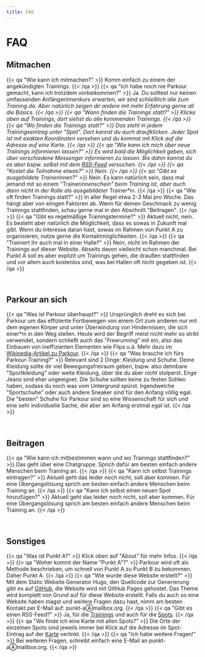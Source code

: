 ```yaml
---
title: FAQ
---
```

# FAQ

## Mitmachen
{{< qa "Wie kann ich mitmachen?" >}}
Komm einfach zu einem der angekündigten Trainings.
{{< /qa >}}
{{< qa "Ich habe noch nie Parkour gemacht, kann ich trotzdem vorbeikommen?" >}}
Ja. Du solltest nur keinen umfassenden Anfänger*innenkurs erwarten, wir sind schließlich alle zum Training da. Aber natürlich zeigen dir andere mit mehr Erfahrung gerne all die Basics.
{{< /qa >}}
{{< qa "Wann finden die Trainings statt?" >}}
Klicke oben auf Trainings, dort siehst du alle kommenden Trainings.
{{< /qa >}}
{{< qa "Wo finden die Trainings statt?" >}}
Das steht in jedem Trainingseintrag unter "Spot". Dort kannst du auch draufklicken. Jeder Spot ist mit exakten Koordinaten versehen und du kommst mit Klick auf die Adresse auf eine Karte.
{{< /qa >}}
{{< qa "Wie kann ich mich über neue Trainings informieren lassen?" >}}
Es wird bald die Möglichkeit geben, sich über verschiedene Messenger informieren zu lassen. Bis dahin kannst du es aber bspw. selbst mit dem [RSS-Feed](/events/index.xml) versuchen.
{{< /qa >}}
{{< qa "Kostet die Teilnahme etwas?" >}}
Nein.
{{< /qa >}}
{{< qa "Gibt es ausgebildete Trainer*innen?" >}}
Nein. Es kann natürlich sein, dass mal jemand mit so einem "Trainer*innenschein" beim Training ist, aber auch dann nicht in der Rolle als ausgebildete*r Trainer*in.
{{< /qa >}}
{{< qa "Wie oft finden Trainings statt?" >}}
In aller Regel etwa 2-3 Mal pro Woche. Das hängt aber von einigen Faktoren ab. Wenn für deinen Geschmack zu wenig Trainings stattfinden, schau gerne mal in den Abschnitt "Beitragen". 
{{< /qa >}}
{{< qa "Gibt es regelmäßige Trainingstermine?" >}}
Aktuell nicht, nein. Es besteht aber natürlich die Möglichkeit, dass es sowas in Zukunft mal gibt. Wenn du Interesse daran hast, sowas im Rahmen von Punkt A zu organisieren, nutze gerne die Kontaktmöglichkeiten.
{{< /qa >}}
{{< qa "Trainiert ihr auch mal in einer Halle?" >}}
Nein, nicht im Rahmen der Trainings auf dieser Website. Abseits davon vielleicht schon manchmal. Bei Punkt A soll es aber explizit um Trainings gehen, die draußen stattfinden und vor allem auch kostenlos sind, was bei Hallen oft nicht gegeben ist.
{{< /qa >}}

&nbsp;
## Parkour an sich
{{< qa "Was ist Parkour überhaupt?" >}}
Ursprünglich dreht es sich bei Parkour um das effiziente Fortbewegen von einem Ort zum anderen nur mit dem eigenen Körper und unter Überwindung von Hindernissen, die sich einer*m in den Weg stellen. Heute wird der Begriff meist nicht mehr so strikt verwendet, sondern schließt auch das "Freerunning" mit ein, also das Einbauen von ineffizienten Elementen wie Flips u.ä. Mehr dazu im [Wikipedia-Artikel zu Parkour](https://de.wikipedia.org/wiki/Parkour).
{{< /qa >}}
{{< qa "Was brauche ich fürs Parkour-Training?" >}}
Relevant sind 2 Dinge: Kleidung und Schuhe. Deine Kleidung sollte dir viel Bewegungsfreiraum geben, bspw. also dehnbare "Sportkleidung" oder weite Kleidung, über die du aber nicht stolperst. Enge Jeans sind eher ungeeignet. Die Schuhe sollten keine zu festen Sohlen haben, sodass du noch was vom Untergrund spürst. Irgendwelche "Sportschuhe" oder auch andere Sneaker sind für den Anfang völlig egal. Die "besten" Schuhe für Parkour sind so eine Wissenschaft für sich und eine sehr individuelle Sache, die aber am Anfang erstmal egal ist.
{{< /qa >}}

&nbsp;
## Beitragen
{{< qa "Wie kann ich mitbestimmen wann und wo Trainings stattfinden?" >}}
Das geht über eine Chatgruppe. Sprich dafür am besten einfach andere Menschen beim Training an.
{{< /qa >}}
{{< qa "Kann ich selbst Trainings eintragen?" >}}
Aktuell geht das leider noch nicht, soll aber kommen. Für eine Übergangslösung sprich am besten einfach andere Menschen beim Training an.
{{< /qa >}}
{{< qa "Kann ich selbst einen neuen Spot hinzufügen?" >}}
Aktuell geht das leider noch nicht, soll aber kommen. Für eine Übergangslösung sprich am besten einfach andere Menschen beim Training an.
{{< /qa >}}

&nbsp;
## Sonstiges
{{< qa "Was ist Punkt A?" >}}
Klick oben auf "About" für mehr Infos.
{{< /qa >}}
{{< qa "Woher kommt der Name \"Punkt A\"?" >}}
Parkour wird oft als Methode beschrieben, um schnell von Punkt A zu Punkt B zu bekommen. Daher Punkt A.
{{< /qa >}}
{{< qa "Wie wurde diese Website erstellt?" >}}
Mit dem Static Website Generator Hugo, den Quellcode zur Generierung gibt es auf [GitHub](https://github.com/punkt-a/punkt-a.github.io), die Website wird mit GitHub Pages gehostet. Das Theme wird komplett von Grund auf für diese Website erstellt. Falls du auch so eine Website haben magst und weitere Fragen dazu hast, nimm am besten Kontakt per E-Mail auf: punkt-aⒶmailbox.org.
{{< /qa >}}
{{< qa "Gibt es einen RSS-Feed?" >}}
Ja, für die [Trainings](/events/index.xml) und auch für die [Spots](/locations/index.xml).
{{< /qa >}}
{{< qa "Wo finde ich eine Karte mit allen Spots?" >}}
Die Orte der einzelnen Spots sind jeweils immer bei Klick auf die Adresse im Spot-Eintrag auf der [Karte](https://umap.openstreetmap.fr/en/map/punkt-a-spots_746905) verlinkt.
{{< /qa >}}
{{< qa "Ich habe weitere Fragen!" >}}
Bei weiteren Fragen, schreibt einfach eine E-Mail an punkt-aⒶmailbox.org.
{{< /qa >}}
